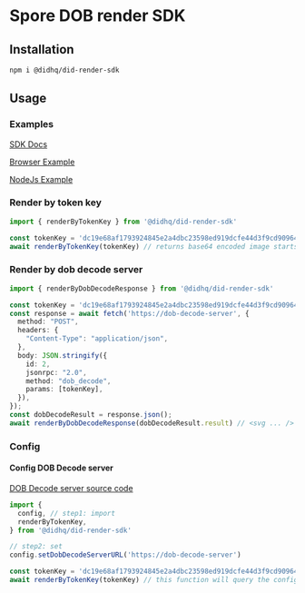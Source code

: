 # Spore DOB render SDK

## Installation
```bash
npm i @didhq/did-render-sdk
```

## Usage

### Examples
[SDK Docs](./packages/sdk/README.md)

[Browser Example](../../examples/browser-env)

[NodeJs Example](../../examples/node-env)


### Render by token key
```ts
import { renderByTokenKey } from '@didhq/did-render-sdk'

const tokenKey = 'dc19e68af1793924845e2a4dbc23598ed919dcfe44d3f9cd90964fe590efb0e4'
await renderByTokenKey(tokenKey) // returns base64 encoded image starts with data:image/svg+xml;base64,
```

### Render by dob decode server
```ts
import { renderByDobDecodeResponse } from '@didhq/did-render-sdk'

const tokenKey = 'dc19e68af1793924845e2a4dbc23598ed919dcfe44d3f9cd90964fe590efb0e4'
const response = await fetch('https://dob-decode-server', {
  method: "POST",
  headers: {
    "Content-Type": "application/json",
  },
  body: JSON.stringify({
    id: 2,
    jsonrpc: "2.0",
    method: "dob_decode",
    params: [tokenKey],
  }),
});
const dobDecodeResult = response.json();
await renderByDobDecodeResponse(dobDecodeResult.result) // <svg ... />
```

### Config
#### Config DOB Decode server

[DOB Decode server source code](https://github.com/sporeprotocol/dob-decoder-standalone-server)
```ts
import { 
  config, // step1: import
  renderByTokenKey,
} from '@didhq/did-render-sdk'

// step2: set
config.setDobDecodeServerURL('https://dob-decode-server')

const tokenKey = 'dc19e68af1793924845e2a4dbc23598ed919dcfe44d3f9cd90964fe590efb0e4'
await renderByTokenKey(tokenKey) // this function will query the configured decode service to read the data required for rendering
```